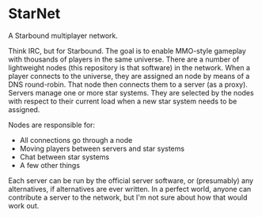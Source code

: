 # StarNet

A Starbound multiplayer network.

Think IRC, but for Starbound. The goal is to enable MMO-style gameplay with thousands of players in the
same universe. There are a number of lightweight nodes (this repository is that software) in
the network. When a player connects to the universe, they are assigned an node by means of a DNS
round-robin. That node then connects them to a server (as a proxy). Servers manage one or more
star systems. They are selected by the nodes with respect to their current load when a new star
system needs to be assigned.

Nodes are responsible for:

* All connections go through a node
* Moving players between servers and star systems
* Chat between star systems
* A few other things

Each server can be run by the official server software, or (presumably) any alternatives, if alternatives
are ever written. In a perfect world, anyone can contribute a server to the network, but I'm not sure
about how that would work out.
